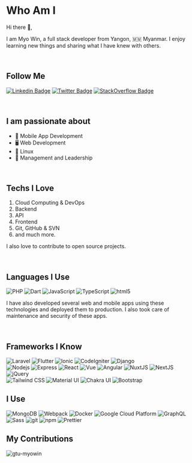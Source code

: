 # Who Am I

Hi there 👋,

I am Myo Win, a full stack developer from Yangon, 🇲🇲 Myanmar. I enjoy learning new things and sharing what I have knew with others.

<br />

## Follow Me

[![Linkedin Badge](https://img.shields.io/badge/-Myo%20Win-blue?style=flat-square&logo=Linkedin&logoColor=white&link=https://www.linkedin.com/in/myo-win)](https://www.linkedin.com/in/myo-win)
[![Twitter Badge](https://img.shields.io/badge/-M%20Win-1DA1F2?style=flat-square&logo=Twitter&logoColor=white&link=https://twitter.com/mw_optimizr)](https://twitter.com/mw_optimizr)
[![StackOverflow Badge](https://img.shields.io/badge/-Myo%20Win-FE7A16?style=flat-square&logo=StackOverflow&logoColor=white&link=https://stackoverflow.com/users)](https://stackoverflow.com/users/2218290/myo-win)

<br />

## I am passionate about

- 📱 Mobile App Development
- 🖥 Web Development
- 🐧 Linux
- 💼 Management and Leadership

<br />

## Techs I Love

1. Cloud Computing & DevOps
1. Backend
1. API
1. Frontend
1. Git, GitHub & SVN
1. and much more.

I also love to contribute to open source projects.

<br />

## Languages I Use

<img alt="PHP" src="https://img.shields.io/badge/-PHP-777BB4?style=flat-square&logo=php&logoColor=white" />
<img alt="Dart" src="https://img.shields.io/badge/-Dart-0175C2?style=flat-square&logo=dart&logoColor=white" />
<img alt="JavaScript" src="https://img.shields.io/badge/-JavaScript-yellow?style=flat-square&logo=javascript&logoColor=black" />
<img alt="TypeScript" src="https://img.shields.io/badge/-TypeScript-007ACC?style=flat-square&logo=typescript&logoColor=white" />
<img alt="html5" src="https://img.shields.io/badge/-HTML5-E34F26?style=flat-square&logo=html5&logoColor=white" />

I have also developed several web and mobile apps using these technologies and deployed them to production. I also took care of maintenance and security of these apps.

<br />

## Frameworks I Know

<img alt="Laravel" src="https://img.shields.io/badge/-Laravel-FF2D20?style=flat-square&logo=laravel&logoColor=white" />
<img alt="Flutter" src="https://img.shields.io/badge/-Flutter-02569B?style=flat-square&logo=flutter&logoColor=white" />
<img alt="Ionic" src="https://img.shields.io/badge/-Ionic-3880FF?style=flat-square&logo=ionic&logoColor=white" />
<img alt="CodeIgniter" src="https://img.shields.io/badge/-CodeIgniter-EF4223?style=flat-square&logo=codeigniter&logoColor=white" />
<img alt="Django" src="https://img.shields.io/badge/-Django-092E20?style=flat-square&logo=django&logoColor=white" />

<br />
<img alt="Nodejs" src="https://img.shields.io/badge/-Nodejs-43853d?style=flat-square&logo=Node.js&logoColor=white" />
<img alt="Express" src="https://img.shields.io/badge/-Express-000000?style=flat-square&logo=express&logoColor=white" />
<img alt="React" src="https://img.shields.io/badge/-React-45b8d8?style=flat-square&logo=react&logoColor=white" />
<img alt="Vue" src="https://img.shields.io/badge/-Vue-4FC08D?style=flat-square&logo=vue.js&logoColor=white" />
<img alt="Angular" src="https://img.shields.io/badge/-Angular-DD0031?style=flat-square&logo=angular&logoColor=white" />
<img alt="NuxtJS" src="https://img.shields.io/badge/-NuxtJS-00C58E?style=flat-square&logo=nuxt.js&logoColor=white" />
<img alt="NextJS" src="https://img.shields.io/badge/-NextJS-000000?style=flat-square&logo=next.js&logoColor=white" />
<img alt="jQuery" src="https://img.shields.io/badge/-jQuery-0769AD?style=flat-square&logo=jquery&logoColor=white" />

<br />
<img alt="Tailwind CSS" src="https://img.shields.io/badge/-Tailwind%20CSS-38B2AC?style=flat-square&logo=tailwind-css&logoColor=white" />
<img alt="Material UI" src="https://img.shields.io/badge/-Material%20UI-0081CB?style=flat-square&logo=material-ui&logoColor=white" />
<img alt="Chakra UI" src="https://img.shields.io/badge/-Chakra%20UI-319795?style=flat-square&logo=chakra-ui&logoColor=white" />
<img alt="Bootstrap" src="https://img.shields.io/badge/-Bootstrap-563D7C?style=flat-square&logo=bootstrap&logoColor=white" />

<br />

## I Use

<img alt="MongoDB" src="https://img.shields.io/badge/-MongoDB-13aa52?style=flat-square&logo=mongodb&logoColor=white" />
<img alt="Webpack" src="https://img.shields.io/badge/-Webpack-8DD6F9?style=flat-square&logo=webpack&logoColor=white" />
<img alt="Docker" src="https://img.shields.io/badge/-Docker-46a2f1?style=flat-square&logo=docker&logoColor=white" />
<img alt="Google Cloud Platform" src="https://img.shields.io/badge/-Google_Cloud_Platform-1a73e8?style=flat-square&logo=google-cloud&logoColor=white" />
<img alt="GraphQL" src="https://img.shields.io/badge/-GraphQL-E10098?style=flat-square&logo=graphql&logoColor=white" />
<img alt="Sass" src="https://img.shields.io/badge/-Sass-CC6699?style=flat-square&logo=sass&logoColor=white" />
<img alt="git" src="https://img.shields.io/badge/-Git-F05032?style=flat-square&logo=git&logoColor=white" />
<img alt="npm" src="https://img.shields.io/badge/-NPM-CB3837?style=flat-square&logo=npm&logoColor=white" />
<img alt="Prettier" src="https://img.shields.io/badge/-Prettier-F7B93E?style=flat-square&logo=prettier&logoColor=white" />

<br />

## My Contributions

<img src="https://github-readme-stats.vercel.app/api?username=gtu-myowin&show_icons=true&theme=gotham" alt="gtu-myowin" />
